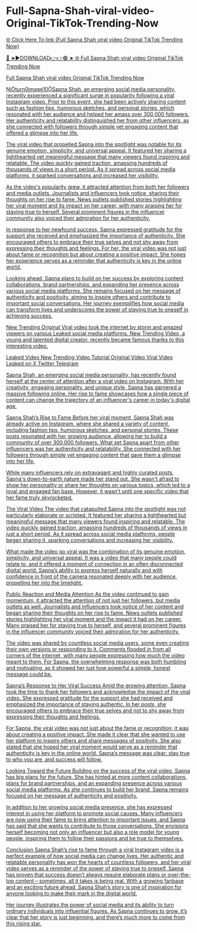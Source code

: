 # Full-Sapna-Shah-viral-video-Original-TikTok-Trending-Now

<a href="https://skyhighway.sbs/ukyjthn"> 🌐 Click Here To link (Full Sapna Shah viral video Original TikTok Trending Now)

🔴 ➤►DOWNLOAD👉👉🟢 ➤  <a href="https://skyhighway.sbs/ukyjthn"> 🌐 Full Sapna Shah viral video Original TikTok Trending Now

Full Sapna Shah viral video Original TikTok Trending Now

iturn0image10Sapna Shah, an emerging social media personality, recently experienced a significant surge in popularity following a viral Instagram video. Prior to this event, she had been actively sharing content such as fashion tips, humorous sketches, and personal stories, which resonated with her audience and helped her amass over 300,000 followers. Her authenticity and relatability distinguished her from other influencers, as she connected with followers through simple yet engaging content that offered a glimpse into her life.

The viral video that propelled Sapna into the spotlight was notable for its genuine emotion, simplicity, and universal appeal. It featured her sharing a lighthearted yet meaningful message that many viewers found inspiring and relatable. The video quickly gained traction, amassing hundreds of thousands of views in a short period. As it spread across social media platforms, it sparked conversations and increased her visibility.

As the video's popularity grew, it attracted attention from both her followers and media outlets. Journalists and influencers took notice, sharing their thoughts on her rise to fame. News outlets published stories highlighting her viral moment and its impact on her career, with many praising her for staying true to herself. Several prominent figures in the influencer community also voiced their admiration for her authenticity.

In response to her newfound success, Sapna expressed gratitude for the support she received and emphasized the importance of authenticity. She encouraged others to embrace their true selves and not shy away from expressing their thoughts and feelings. For her, the viral video was not just about fame or recognition but about creating a positive impact. She hopes her experience serves as a reminder that authenticity is key in the online world.

Looking ahead, Sapna plans to build on her success by exploring content collaborations, brand partnerships, and expanding her presence across various social media platforms. She remains focused on her message of authenticity and positivity, aiming to inspire others and contribute to important social conversations. Her journey exemplifies how social media can transform lives and underscores the power of staying true to oneself in achieving success. 

New Trending Original Viral video took the internet by storm and amazed viewers on various Leaked social media platforms. New Trending Video, a young and talented digital creator, recently became famous thanks to this interesting video.

Leaked Video New Trending Video Tutorial Original Video Viral Video Leaked on X Twitter Telegram

Sapna Shah, an emerging social media personality, has recently found herself at the center of attention after a viral video on Instagram. With her creativity, engaging personality, and unique style, Sapna has garnered a massive following online. Her rise to fame showcases how a single piece of content can change the trajectory of an influencer's career in today's digital age.

Sapna Shah’s Rise to Fame Before her viral moment, Sapna Shah was already active on Instagram, where she shared a variety of content, including fashion tips, humorous sketches, and personal stories. These posts resonated with her growing audience, allowing her to build a community of over 300,000 followers. What set Sapna apart from other influencers was her authenticity and relatability. She connected with her followers through simple yet engaging content that gave them a glimpse into her life.

While many influencers rely on extravagant and highly curated posts, Sapna's down-to-earth nature made her stand out. She wasn't afraid to show her personality or share her thoughts on various topics, which led to a loyal and engaged fan base. However, it wasn't until one specific video that her fame truly skyrocketed.

The Viral Video The video that catapulted Sapna into the spotlight was not particularly elaborate or scripted. It featured her sharing a lighthearted but meaningful message that many viewers found inspiring and relatable. The video quickly gained traction, amassing hundreds of thousands of views in just a short period. As it spread across social media platforms, people began sharing it, sparking conversations and increasing her visibility.

What made the video go viral was the combination of its genuine emotion, simplicity, and universal appeal. It was a video that many people could relate to, and it offered a moment of connection in an often disconnected digital world. Sapna’s ability to express herself naturally and with confidence in front of the camera resonated deeply with her audience, propelling her into the limelight.

Public Reaction and Media Attention As the video continued to gain momentum, it attracted the attention of not just her followers, but media outlets as well. Journalists and influencers took notice of her content and began sharing their thoughts on her rise to fame. News outlets published stories highlighting her viral moment and the impact it had on her career. Many praised her for staying true to herself, and several prominent figures in the influencer community voiced their admiration for her authenticity.

The video was shared by countless social media users, some even creating their own versions or responding to it. Comments flooded in from all corners of the internet, with many people expressing how much the video meant to them. For Sapna, the overwhelming response was both humbling and motivating, as it showed her just how powerful a simple, honest message could be.

Sapna’s Response to Her Viral Success Amid the growing attention, Sapna took the time to thank her followers and acknowledge the impact of the viral video. She expressed gratitude for the support she had received and emphasized the importance of staying authentic. In her posts, she encouraged others to embrace their true selves and not to shy away from expressing their thoughts and feelings.

For Sapna, the viral video was not just about the fame or recognition; it was about creating a positive impact. She made it clear that she wanted to use her platform to inspire others and share messages of positivity. She also stated that she hoped her viral moment would serve as a reminder that authenticity is key in the online world. Sapna’s message was clear: stay true to who you are, and success will follow.

Looking Toward the Future Building on the success of the viral video, Sapna has big plans for the future. She has hinted at more content collaborations, plans for brand partnerships, and an expanding presence across various social media platforms. As she continues to build her brand, Sapna remains focused on her message of authenticity and positivity.

In addition to her growing social media presence, she has expressed interest in using her platform to promote social causes. Many influencers are now using their fame to bring attention to important issues, and Sapna has said that she wants to contribute to those conversations. She envisions herself becoming not only an influencer but also a role model for young people, inspiring them to follow their passions and be true to themselves.

Conclusion Sapna Shah’s rise to fame through a viral Instagram video is a perfect example of how social media can change lives. Her authentic and relatable personality has won the hearts of countless followers, and her viral video serves as a reminder of the power of staying true to oneself. Sapna has proven that success doesn’t always require elaborate plans or over-the-top content – sometimes, all it takes is being real. With a growing fanbase and an exciting future ahead, Sapna Shah’s story is one of inspiration for anyone looking to make their mark in the digital world.

Her journey illustrates the power of social media and its ability to turn ordinary individuals into influential figures. As Sapna continues to grow, it’s clear that her story is just beginning, and there’s much more to come from this rising star.
